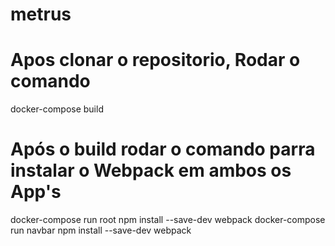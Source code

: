 # metrus

# Apos clonar o repositorio, Rodar o comando 
docker-compose build

# Após o build rodar o comando parra instalar o Webpack em ambos os App's
docker-compose run root npm install --save-dev webpack
docker-compose run navbar npm install --save-dev webpack